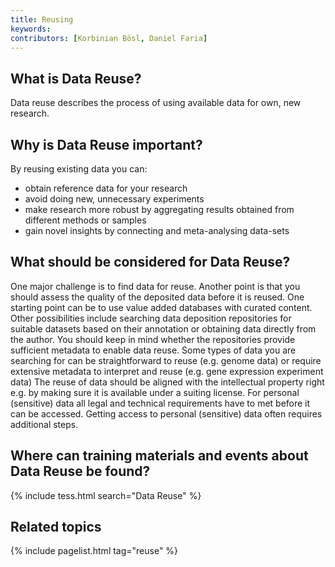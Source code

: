 ```yaml
---
title: Reusing
keywords:
contributors: [Korbinian Bösl, Daniel Faria]
---
```


## What is Data Reuse?

Data reuse describes the process of using available data for own, new research.

## Why is Data Reuse important?

By reusing existing data you can:

* obtain reference data for your research
* avoid doing new, unnecessary experiments
* make research more robust by aggregating results obtained from different methods or samples
* gain novel insights by connecting and meta-analysing data-sets

## What should be considered for Data Reuse?

One major challenge is to find data for reuse. Another point is that you should assess the quality of the deposited data before it is reused.
One starting point can be to use value added databases with curated content. Other possibilities include searching data deposition repositories for suitable datasets based on their annotation or obtaining data directly from the author. You should keep in mind whether the repositories provide sufficient metadata to enable data reuse. Some types of data you are searching for can be straightforward to reuse (e.g. genome data) or require extensive metadata to interpret and reuse (e.g. gene expression experiment data)
The reuse of data should be aligned with the intellectual property right e.g. by making sure it is available under a suiting license.
For personal (sensitive) data all legal and technical requirements have to met before it can be accessed. Getting access to personal (sensitive) data often requires additional steps.

## Where can training materials and events about Data Reuse be found?

{% include tess.html search="Data Reuse" %}

## Related topics

{% include pagelist.html tag="reuse" %}

<!-- * File format
* Data volume
* Licences
* Ontology
* Data organisation
* Identifiers
* Data quality
* Responsibilities
* Ethical and legal issues -->

<!-- ## External links
missing content -->
